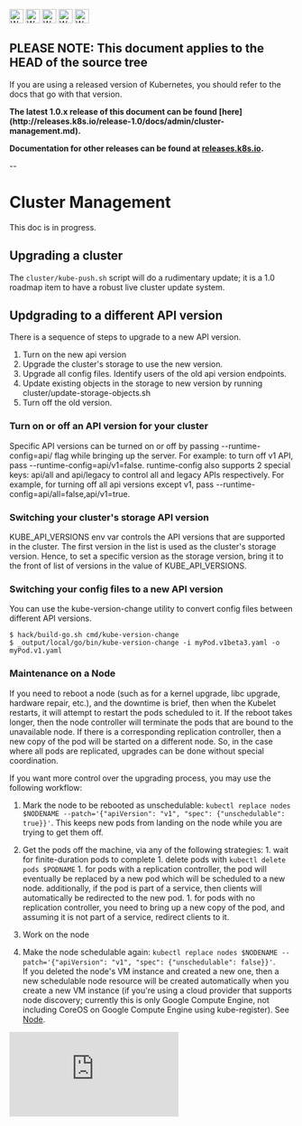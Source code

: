 <!-- BEGIN MUNGE: UNVERSIONED_WARNING -->

<!-- BEGIN STRIP_FOR_RELEASE -->

<img src="http://kubernetes.io/img/warning.png" alt="WARNING"
     width="25" height="25">
<img src="http://kubernetes.io/img/warning.png" alt="WARNING"
     width="25" height="25">
<img src="http://kubernetes.io/img/warning.png" alt="WARNING"
     width="25" height="25">
<img src="http://kubernetes.io/img/warning.png" alt="WARNING"
     width="25" height="25">
<img src="http://kubernetes.io/img/warning.png" alt="WARNING"
     width="25" height="25">

<h2>PLEASE NOTE: This document applies to the HEAD of the source tree</h2>

If you are using a released version of Kubernetes, you should
refer to the docs that go with that version.

<strong>
The latest 1.0.x release of this document can be found
[here](http://releases.k8s.io/release-1.0/docs/admin/cluster-management.md).

Documentation for other releases can be found at
[releases.k8s.io](http://releases.k8s.io).
</strong>

--

<!-- END STRIP_FOR_RELEASE -->

<!-- END MUNGE: UNVERSIONED_WARNING -->

# Cluster Management

This doc is in progress.

## Upgrading a cluster

The `cluster/kube-push.sh` script will do a rudimentary update; it is a 1.0 roadmap item to have a robust live cluster update system.

## Updgrading to a different API version

There is a sequence of steps to upgrade to a new API version.

1. Turn on the new api version
2. Upgrade the cluster's storage to use the new version.
3. Upgrade all config files. Identify users of the old api version endpoints.
4. Update existing objects in the storage to new version by running cluster/update-storage-objects.sh
3. Turn off the old version.

### Turn on or off an API version for your cluster

Specific API versions can be turned on or off by passing --runtime-config=api/<version> flag while bringing up the server. For example: to turn off v1 API, pass --runtime-config=api/v1=false.
runtime-config also supports 2 special keys: api/all and api/legacy to control all and legacy APIs respectively. For example, for turning off all api versions except v1, pass --runtime-config=api/all=false,api/v1=true.

### Switching your cluster's storage API version

KUBE_API_VERSIONS env var controls the API versions that are supported in the cluster. The first version in the list is used as the cluster's storage version. Hence, to set a specific version as the storage version, bring it to the front of list of versions in the value of KUBE_API_VERSIONS.

### Switching your config files to a new API version

You can use the kube-version-change utility to convert config files between different API versions.

```console
$ hack/build-go.sh cmd/kube-version-change
$ _output/local/go/bin/kube-version-change -i myPod.v1beta3.yaml -o myPod.v1.yaml
```

### Maintenance on a Node

If you need to reboot a node (such as for a kernel upgrade, libc upgrade, hardware repair, etc.), and the downtime is
brief, then when the Kubelet restarts, it will attempt to restart the pods scheduled to it.  If the reboot takes longer,
then the node controller will terminate the pods that are bound to the unavailable node.  If there is a corresponding
replication controller, then a new copy of the pod will be started on a different node.  So, in the case where all
pods are replicated, upgrades can be done without special coordination.

If you want more control over the upgrading process, you may use the following workflow:

  1. Mark the node to be rebooted as unschedulable:
    `kubectl replace nodes $NODENAME --patch='{"apiVersion": "v1", "spec": {"unschedulable": true}}'`. 
    This keeps new pods from landing on the node while you are trying to get them off.

  1. Get the pods off the machine, via any of the following strategies:
    1. wait for finite-duration pods to complete
    1. delete pods with `kubectl delete pods $PODNAME`
    1. for pods with a replication controller, the pod will eventually be replaced by a new pod which will be scheduled to a new node. additionally, if the pod is part of a service, then clients will automatically be redirected to the new pod.
    1. for pods with no replication controller, you need to bring up a new copy of the pod, and assuming it is not part of a service, redirect clients to it.
  1. Work on the node
  1. Make the node schedulable again:
    `kubectl replace nodes $NODENAME --patch='{"apiVersion": "v1", "spec": {"unschedulable": false}}'`.  
    If you deleted the node's VM instance and created a new one, then a new schedulable node resource will
    be created automatically when you create a new VM instance (if you're using a cloud provider that supports
    node discovery; currently this is only Google Compute Engine, not including CoreOS on Google Compute Engine using kube-register). See [Node](node.md).


<!-- BEGIN MUNGE: GENERATED_ANALYTICS -->
[![Analytics](https://kubernetes-site.appspot.com/UA-36037335-10/GitHub/docs/admin/cluster-management.md?pixel)]()
<!-- END MUNGE: GENERATED_ANALYTICS -->
